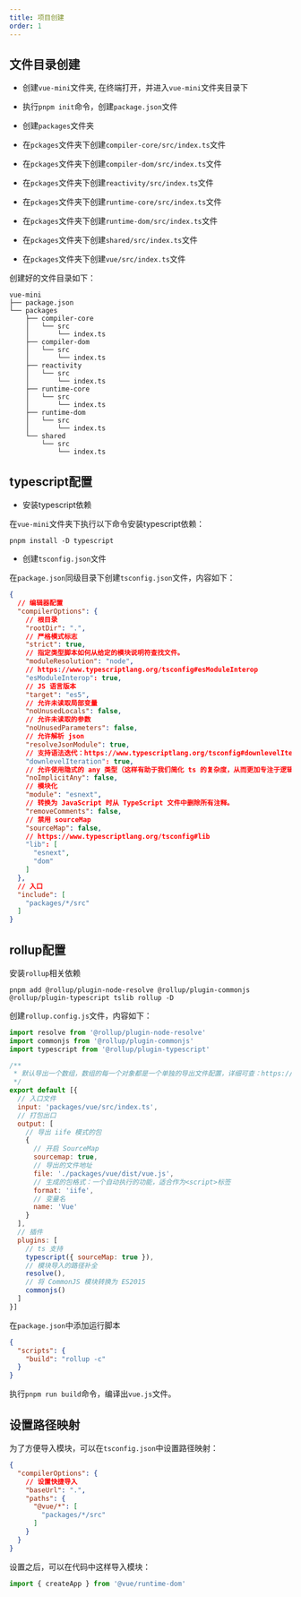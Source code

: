 ```yaml
---
title: 项目创建
order: 1
---
```


## 文件目录创建

- 创建`vue-mini`文件夹, 在终端打开，并进入`vue-mini`文件夹目录下

- 执行`pnpm init`命令，创建`package.json`文件

- 创建`packages`文件夹

- 在`pckages`文件夹下创建`compiler-core/src/index.ts`文件

- 在`pckages`文件夹下创建`compiler-dom/src/index.ts`文件

- 在`pckages`文件夹下创建`reactivity/src/index.ts`文件

- 在`pckages`文件夹下创建`runtime-core/src/index.ts`文件

- 在`pckages`文件夹下创建`runtime-dom/src/index.ts`文件

- 在`pckages`文件夹下创建`shared/src/index.ts`文件

- 在`pckages`文件夹下创建`vue/src/index.ts`文件

创建好的文件目录如下：

```
vue-mini
├── package.json
└── packages
    ├── compiler-core
    │   └── src
    │       └── index.ts
    ├── compiler-dom
    │   └── src
    │       └── index.ts
    ├── reactivity
    │   └── src
    │       └── index.ts
    ├── runtime-core
    │   └── src
    │       └── index.ts
    ├── runtime-dom
    │   └── src
    │       └── index.ts
    └── shared
        └── src
            └── index.ts
```

## typescript配置

- 安装typescript依赖

在`vue-mini`文件夹下执行以下命令安装typescript依赖：

```
pnpm install -D typescript
```

- 创建`tsconfig.json`文件

在`package.json`同级目录下创建`tsconfig.json`文件，内容如下：

```json
{
  // 编辑器配置
  "compilerOptions": {
    // 根目录
    "rootDir": ".",
    // 严格模式标志
    "strict": true,
    // 指定类型脚本如何从给定的模块说明符查找文件。
    "moduleResolution": "node",
    // https://www.typescriptlang.org/tsconfig#esModuleInterop
    "esModuleInterop": true,
    // JS 语言版本
    "target": "es5",
    // 允许未读取局部变量
    "noUnusedLocals": false,
    // 允许未读取的参数
    "noUnusedParameters": false,
    // 允许解析 json
    "resolveJsonModule": true,
    // 支持语法迭代：https://www.typescriptlang.org/tsconfig#downlevelIteration
    "downlevelIteration": true,
    // 允许使用隐式的 any 类型（这样有助于我们简化 ts 的复杂度，从而更加专注于逻辑本身）
    "noImplicitAny": false,
    // 模块化
    "module": "esnext",
    // 转换为 JavaScript 时从 TypeScript 文件中删除所有注释。
    "removeComments": false,
    // 禁用 sourceMap
    "sourceMap": false,
    // https://www.typescriptlang.org/tsconfig#lib
    "lib": [
      "esnext",
      "dom"
    ]
  },
  // 入口
  "include": [
    "packages/*/src"
  ]
}

```


## rollup配置

安装`rollup`相关依赖

```shell
pnpm add @rollup/plugin-node-resolve @rollup/plugin-commonjs @rollup/plugin-typescript tslib rollup -D
```

创建`rollup.config.js`文件，内容如下：

```javascript
import resolve from '@rollup/plugin-node-resolve'
import commonjs from '@rollup/plugin-commonjs'
import typescript from '@rollup/plugin-typescript'

/**
 * 默认导出一个数组，数组的每一个对象都是一个单独的导出文件配置，详细可查：https://www.rollupjs.com/guide/big-list-of-options
 */
export default [{
  // 入口文件
  input: 'packages/vue/src/index.ts',
  // 打包出口
  output: [
    // 导出 iife 模式的包
    {
      // 开启 SourceMap
      sourcemap: true,
      // 导出的文件地址
      file: './packages/vue/dist/vue.js',
      // 生成的包格式：一个自动执行的功能，适合作为<script>标签
      format: 'iife',
      // 变量名
      name: 'Vue'
    }
  ],
  // 插件
  plugins: [
    // ts 支持
    typescript({ sourceMap: true }),
    // 模块导入的路径补全
    resolve(),
    // 将 CommonJS 模块转换为 ES2015
    commonjs()
  ]
}]
```

在`package.json`中添加运行脚本

```json
{
  "scripts": {
    "build": "rollup -c"
  }
}
```

执行`pnpm run build`命令，编译出`vue.js`文件。

## 设置路径映射

为了方便导入模块，可以在`tsconfig.json`中设置路径映射：

```json
{
  "compilerOptions": {
    // 设置快捷导入
    "baseUrl": ".",
    "paths": {
      "@vue/*": [
        "packages/*/src"
      ]
    }
  }
}
```

设置之后，可以在代码中这样导入模块：

```typescript
import { createApp } from '@vue/runtime-dom'
```

